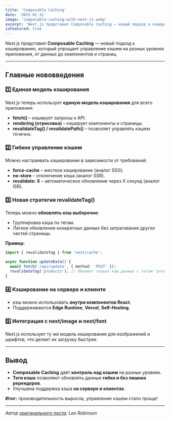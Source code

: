 ```yaml
---
title: 'Composable Caching'
date: '2025-01-31'
image: 'composable-caching-with-next-js.webp'
excerpt: 'Next.js представил Composable Caching — новый подход к кэшированию, который упрощает управление кэшем на разных уровнях приложения, от данных до компонентов и страниц.'
isFeatured: true
---
```


Next.js представил **Composable Caching** — новый подход к кэшированию, который упрощает управление кэшем на разных уровнях приложения, от данных до компонентов и страниц.

---

## **Главные нововведения**
### 1️⃣ **Единая модель кэширования**
Next.js теперь использует **единую модель кэширования** для всего приложения:
- **fetch()** – кэширует запросы к API.
- **rendering (отрисовка)** – кэширует компоненты и страницы.
- **revalidateTag() / revalidatePath()** – позволяет управлять кэшем точечно.

### 2️⃣ **Гибкое управление кэшем**
Можно настраивать кэширование в зависимости от требований:
- **force-cache** – жесткое кэширование (аналог SSG).
- **no-store** – отключение кэша (аналог SSR).
- **revalidate: X** – автоматическое обновление через X секунд (аналог ISR).

### 3️⃣ **Новая стратегия revalidateTag()**
Теперь можно **обновлять кэш выборочно**:
- Группировка кэша по тегам.
- Легкое обновление конкретных данных без затрагивания других частей страницы.

**Пример:**
```ts
import { revalidateTag } from 'next/cache';

async function updateData() {
  await fetch('/api/update', { method: 'POST' });
  revalidateTag('products'); // Обновит только кэш данных с тегом "products"
}
```

### 4️⃣ **Кэширование на сервере и клиенте**
- кэш можно использовать **внутри компонентов React**.
- Поддерживаются **Edge Runtime**, **Vercel**, **Self-Hosting**.

### 5️⃣ **Интеграция с next/image и next/font**
Next.js использует ту же модель кэширования для изображений и шрифтов, что делает их загрузку быстрее.

---

## **Вывод**
- **Composable Caching** даёт **контроль над кэшем** на разных уровнях.
- **Теги кэша** позволяют обновлять данные **гибко и без лишних ререндеров**.
- Улучшена поддержка кэша **на сервере и клиентах**.

**Итог:** производительность выросла, управление кэшем стало проще!

---

_Автор [оригинального поста](https://nextjs.org/blog/composable-caching): Lee Robinson_